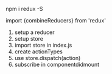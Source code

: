 npm i redux -S

import {combineReducers} from 'redux'



1.  setup a reducer
2.  setup store
3. import store in index.js 
4.  create actionTypes
5. use store.dispatch(action)
6.  subscribe in componentdidmount 


